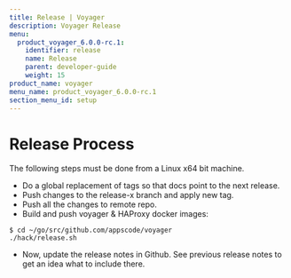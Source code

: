 ```yaml
---
title: Release | Voyager
description: Voyager Release
menu:
  product_voyager_6.0.0-rc.1:
    identifier: release
    name: Release
    parent: developer-guide
    weight: 15
product_name: voyager
menu_name: product_voyager_6.0.0-rc.1
section_menu_id: setup
---
```

# Release Process

The following steps must be done from a Linux x64 bit machine.

- Do a global replacement of tags so that docs point to the next release.
- Push changes to the release-x branch and apply new tag.
- Push all the changes to remote repo.
- Build and push voyager & HAProxy docker images:

```console
$ cd ~/go/src/github.com/appscode/voyager
./hack/release.sh
```

- Now, update the release notes in Github. See previous release notes to get an idea what to include there.

